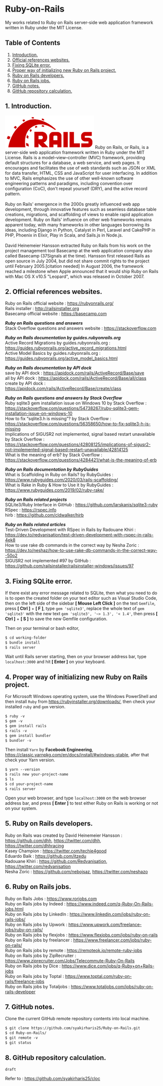 # Ruby-on-Rails
My works related to Ruby on Rails server-side web application framework written in Ruby under the MIT License.

## Table of Contents
1. [Introduction.](#introduction)
2. [Official references websites.](#references)
3. [Fixing SQLite error.](#sqlite)
4. [Proper way of initializing new Ruby on Rails project.](#properinitialize)
5. [Ruby on Rails developers.](#developers)
6. [Ruby on Rails jobs.](#jobs)
7. [GitHub notes.](#github)
8. [GitHub repository calculation.](#calculation)

<a name="introduction"></a>
## 1. Introduction.
<img src="rails.png" height="110"> 
Ruby on Rails, or Rails, is a server-side web application framework written in Ruby under the MIT License. Rails is a model–view–controller (MVC) framework, providing default structures for a database, a web service, and web pages. It encourages and facilitates the use of web standards such as JSON or XML for data transfer, HTML, CSS and JavaScript for user interfacing. In addition to MVC, Rails emphasizes the use of other well-known software engineering patterns and paradigms, including convention over configuration (CoC), don't repeat yourself (DRY), and the active record pattern.
<br /><br />
Ruby on Rails' emergence in the 2000s greatly influenced web app development, through innovative features such as seamless database table creations, migrations, and scaffolding of views to enable rapid application development. Ruby on Rails' influence on other web frameworks remains apparent today, with many frameworks in other languages borrowing its ideas, including Django in Python, Catalyst in Perl, Laravel and CakePHP in PHP, Phoenix in Elixir, Play in Scala, and Sails.js in Node.js.
<br /><br />
David Heinemeier Hansson extracted Ruby on Rails from his work on the project management tool Basecamp at the web application company also called Basecamp (37Signals at the time). Hansson first released Rails as open source in July 2004, but did not share commit rights to the project until February 2005.[citation needed] In August 2006, the framework reached a milestone when Apple announced that it would ship Ruby on Rails with Mac OS X v10.5 "Leopard", which was released in October 2007.

<a name="references"></a>
## 2. Official references websites. 
Ruby on Rails official website : https://rubyonrails.org/ <br />
Rails installer : http://railsinstaller.org <br />
Basecamp official website : https://basecamp.com <br />

**_Ruby on Rails questions and answers_** <br />
Stack Overflow questions and answers website : https://stackoverflow.com <br />

**_Ruby on Rails documentation by guides.rubyonrails.org_** <br />
Active Record Migrations by guides.rubyonrails.org : https://guides.rubyonrails.org/active_record_migrations.html <br />
Active Model Basics by guides.rubyonrails.org : https://guides.rubyonrails.org/active_model_basics.html <br />

**_Ruby on Rails documentation by API dock_** <br />
save by API dock : https://apidock.com/rails/ActiveRecord/Base/save <br />
all by API dock : https://apidock.com/rails/ActiveRecord/Base/all/class <br />
create by API dock : https://apidock.com/rails/ActiveRecord/Base/create/class <br />

**_Ruby on Rails questions and answers by Stack Overflow_** <br />
Ruby sqlite3 gem installation issue on Windows 10 by Stack Overflow : https://stackoverflow.com/questions/54738267/ruby-sqlite3-gem-installation-issue-on-windows-10 <br />
How to fix “sqlite3.h is missing”? by Stack Overflow : https://stackoverflow.com/questions/56358650/how-to-fix-sqlite3-h-is-missing <br />
Implications of SIGUSR2 not implemented, signal based restart unavailable by Stack Overflow : https://stackoverflow.com/questions/42808125/implications-of-sigusr2-not-implemented-signal-based-restart-unavailable/42814125 <br />
What is the meaning of erb? by Stack Overflow : https://stackoverflow.com/questions/4284421/what-is-the-meaning-of-erb <br />

**_Ruby on Rails documentation by RubyGuides_** <br />
What is Scaffolding in Ruby on Rails? by RubyGuides : https://www.rubyguides.com/2020/03/rails-scaffolding/ <br />
What is Rake in Ruby & How to Use it by RubyGuides : https://www.rubyguides.com/2019/02/ruby-rake/ <br />

**_Ruby on Rails related projects_** <br />
SQLite3/Ruby Interface in GitHub : https://github.com/larskanis/sqlite3-ruby <br />
RSpec : https://rspec.info <br />
hirb : https://github.com/cldwalker/hirb <br />

**_Ruby on Rails related articles_** <br />
Test-Driven Development with RSpec in Rails by Radouane Khiri : https://dev.to/redvanisation/test-driven-development-with-rspec-in-rails-4ek8 <br />
How to use rake db commands in the correct way by Nesha Zoric : https://dev.to/neshaz/how-to-use-rake-db-commands-in-the-correct-way--50o2 <br />
SIGUSR2 not implemented #97 by GitHub : https://github.com/railsinstaller/railsinstaller-windows/issues/97 <br />

<a name="sqlite"></a>
## 3. Fixing SQLite error.
If there exist any error message related to SQLite, then what you need to do is to open the created folder on your text editor such as Visual Studio Code, then on the left side of the sidebar **[ Mouse Left Click ]** on the text `Gemfile`, press **[ Ctrl ]** + **[ F ]**, type `gem 'sqlite3'`, replace the whole text of `gem 'sqlite3'` with the new text `gem 'sqlite3', '~> 1.3', '< 1.4'`, then press **[ Ctrl ]** + **[ S ]** to save the new Gemfile configuration.

Then on your terminal or bash editor,
```
$ cd working-folder
$ bundle install
$ rails server
```

Wait until Rails server starting, then on your browser address bar, type `localhost:3000` and hit **[ Enter ]** on your keyboard.

<a name="properinitialize"></a>
## 4. Proper way of initializing new Ruby on Rails project.
For Microsoft Windows operating system, use the Windows PowerShell and then install `Ruby` from https://rubyinstaller.org/downloads/, then check your installed `ruby` and `gem` version.
```
$ ruby -v
$ gem -v
$ gem install rails
$ rails -v
$ gem install bundler
$ bundler -v
```

Then install `Yarn` by **Facebook Engineering**, https://classic.yarnpkg.com/en/docs/install/#windows-stable, after that check your Yarn version.
```
$ yarn --version
$ rails new your-project-name
$ ls
$ cd your-project-name
$ rails server
```

Open your web browser, and type `localhost:3000` on the web browser address bar, and press **[ Enter ]** to test either Ruby on Rails is working or not on your system.

<a name="developers"></a>
## 5. Ruby on Rails developers.
Ruby on Rails was created by David Heinemeier Hansson : https://github.com/dhh, https://twitter.com/dhh, https://twitter.com/dhhracing <br />
Kasey Champion : https://twitter.com/techie4good <br />
Eduardo Baik : https://github.com/itzedu <br />
Radouane Khiri : https://github.com/Redvanisation, https://twitter.com/redvanisation <br />
Nesha Zoric : https://github.com/nebojsaz, https://twitter.com/neshazo <br />

<a name="jobs"></a>
## 6. Ruby on Rails jobs.
Ruby on Rails Jobs : https://www.rorjobs.com <br />
Ruby on Rails jobs by Indeed : https://www.indeed.com/q-Ruby-On-Rails-jobs.html <br />
Ruby on Rails jobs by LinkedIn : https://www.linkedin.com/jobs/ruby-on-rails-jobs/ <br />
Ruby on Rails jobs by Upwork : https://www.upwork.com/freelance-jobs/ruby-on-rails/ <br />
Ruby on Rails jobs by flexjobs : https://www.flexjobs.com/jobs/ruby-on-rails <br />
Ruby on Rails jobs by freelancer : https://www.freelancer.com/jobs/ruby-on-rails/ <br />
Ruby on Rails jobs by remote : https://remoteok.io/remote-ruby-jobs <br />
Ruby on Rails jobs by ZipRecruiter : https://www.ziprecruiter.com/Jobs/Telecommute-Ruby-On-Rails <br />
Ruby on Rails jobs by Dice : https://www.dice.com/jobs/q-Ruby+on+Rails-jobs <br />
Ruby on Rails jobs by Toptal : https://www.toptal.com/ruby-on-rails/freelance-jobs <br />
Ruby on Rails jobs by Totaljobs : https://www.totaljobs.com/jobs/ruby-on-rails-developer <br />
 
<a name="github"></a>
## 7. GitHub notes.
Clone the current GitHub remote repository contents into local machine.
```
$ git clone https://github.com/syakirharis25/Ruby-on-Rails.git
$ cd Ruby-on-Rails/
$ git remote -v
$ git status
```

<a name="calculation"></a>
## 8. GitHub repository calculation.
```
draft
```
Refer to : https://github.com/syakirharis25/cloc
